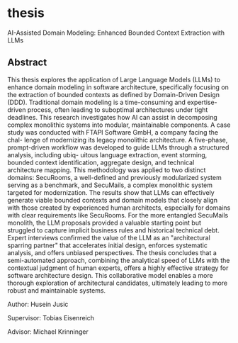 # thesis

AI-Assisted Domain Modeling: Enhanced Bounded Context Extraction with LLMs

## Abstract

This thesis explores the application of Large Language Models (LLMs) to enhance
domain modeling in software architecture, specifically focusing on the extraction of
bounded contexts as defined by Domain-Driven Design (DDD). Traditional domain
modeling is a time-consuming and expertise-driven process, often leading to suboptimal
architectures under tight deadlines. This research investigates how AI can assist in
decomposing complex monolithic systems into modular, maintainable components.
A case study was conducted with FTAPI Software GmbH, a company facing the chal-
lenge of modernizing its legacy monolithic architecture. A five-phase, prompt-driven
workflow was developed to guide LLMs through a structured analysis, including ubiq-
uitous language extraction, event storming, bounded context identification, aggregate
design, and technical architecture mapping. This methodology was applied to two
distinct domains: SecuRooms, a well-defined and previously modularized system
serving as a benchmark, and SecuMails, a complex monolithic system targeted for
modernization.
The results show that LLMs can effectively generate viable bounded contexts and
domain models that closely align with those created by experienced human architects,
especially for domains with clear requirements like SecuRooms. For the more entangled
SecuMails monolith, the LLM proposals provided a valuable starting point but struggled
to capture implicit business rules and historical technical debt. Expert interviews
confirmed the value of the LLM as an "architectural sparring partner" that accelerates
initial design, enforces systematic analysis, and offers unbiased perspectives.
The thesis concludes that a semi-automated approach, combining the analytical speed
of LLMs with the contextual judgment of human experts, offers a highly effective
strategy for software architecture design. This collaborative model enables a more
thorough exploration of architectural candidates, ultimately leading to more robust
and maintainable systems.

Author: Husein Jusic

Supervisor: Tobias Eisenreich

Advisor: Michael Krinninger